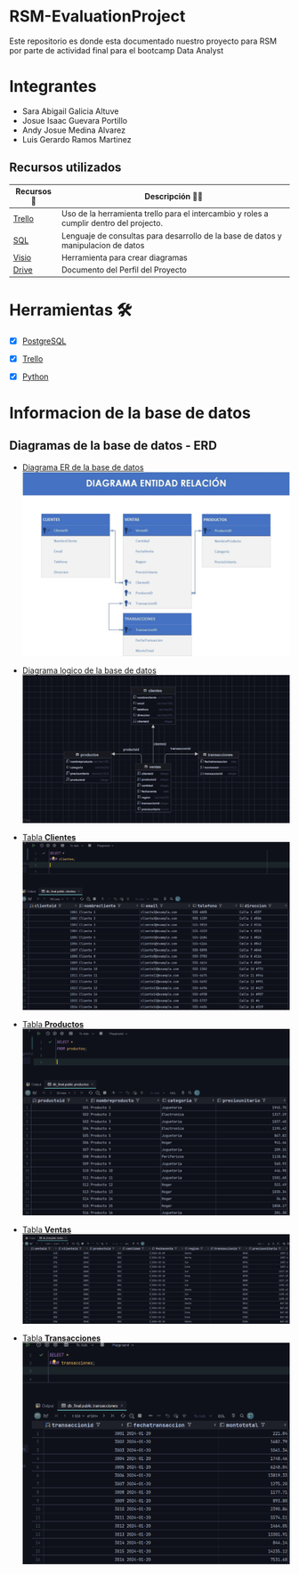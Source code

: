 # RSM-EvaluationProject

Este repositorio es donde esta documentado nuestro proyecto para RSM por parte de actividad final para el bootcamp Data Analyst

# Integrantes

- Sara Abigail Galicia Altuve
- Josue Isaac Guevara Portillo
- Andy Josue Medina Alvarez
- Luis Gerardo Ramos Martinez

## Recursos utilizados

| Recursos 🙌                                                                                           | Descripción 🤯🧐                                                                                                                                     |
| ----------------------------------------------------------------------------------------------------- | ---------------------------------------------------------------------------------------------------------------------------------------------------- |
| [Trello](https://trello.com/invite/b/6736b4bf02576a2daef5c0c5/ATTIa801be59b0e7abb9a14b3674cb393a94DA014A37/proyecto-rsm)  | Uso de la herramienta trello para el intercambio y roles a cumplir dentro del projecto.                                                              |
| [SQL](https://drive.google.com/drive/folders/1dRTCiiEzxL33S-1qyCtmXk2xZZpMyP2d?usp=sharing)        | Lenguaje de consultas para desarrollo de la base de datos y manipulacion de datos  |
| [Visio](https://drive.google.com/drive/folders/1Y4iuff89TxRmQEcQBLWrGptIQf1-sI9Y) | Herramienta para crear diagramas                                                                           |
| [Drive](https://drive.google.com/drive/folders/1uAj_9s2-jROsAIQfNYyujRo7ImrerVvS?usp=sharing)     | Documento del Perfil del Proyecto                                                                                                                    |
# Herramientas 🛠️

- [x] [PostgreSQL](https://www.postgresql.org/)

- [x] [Trello](https://trello.com/b/Mgzfr7cQ/proyecto-rsm)

- [x] [Python](https://www.python.org/)

# Informacion de la base de datos

## Diagramas de la base de datos - ERD
- [Diagrama ER de la base de datos](/ERD/ERD-RSM.jpg)
![ERD](/ERD/ERD-RSM.jpg)

- [Diagrama logico de la base de datos](/ERD/DB_Diagrama.png)
![ERD](/ERD/DB_Diagrama.png)

- [Tabla **Clientes**](/Capturas/clientes.png)
![Clientes](/Capturas/clientes.png)
- [Tabla **Productos**](/Capturas/productos.png)
![Productos](/Capturas/productos.png)
- [Tabla **Ventas**](/Capturas/ventas.png)
![Ventas](/Capturas/ventas.png)
- [Tabla **Transacciones**](/Capturas/transacciones.png)
![Transacciones](/Capturas/transacciones.png)
